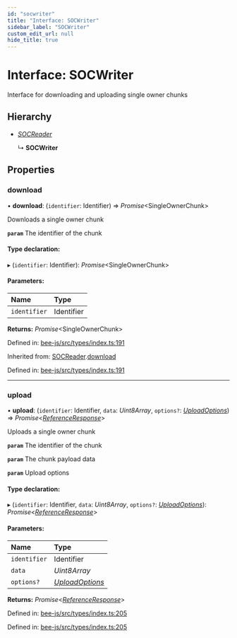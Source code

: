 ```yaml
---
id: "socwriter"
title: "Interface: SOCWriter"
sidebar_label: "SOCWriter"
custom_edit_url: null
hide_title: true
---
```


# Interface: SOCWriter

Interface for downloading and uploading single owner chunks

## Hierarchy

* [*SOCReader*](socreader.md)

  ↳ **SOCWriter**

## Properties

### download

• **download**: (`identifier`: Identifier) =\> *Promise*<SingleOwnerChunk\>

Downloads a single owner chunk

**`param`** The identifier of the chunk

#### Type declaration:

▸ (`identifier`: Identifier): *Promise*<SingleOwnerChunk\>

#### Parameters:

Name | Type |
:------ | :------ |
`identifier` | Identifier |

**Returns:** *Promise*<SingleOwnerChunk\>

Defined in: [bee-js/src/types/index.ts:191](https://github.com/ethersphere/bee-js/blob/9a547fe/src/types/index.ts#L191)

Inherited from: [SOCReader](socreader.md).[download](socreader.md#download)

Defined in: [bee-js/src/types/index.ts:191](https://github.com/ethersphere/bee-js/blob/9a547fe/src/types/index.ts#L191)

___

### upload

• **upload**: (`identifier`: Identifier, `data`: *Uint8Array*, `options?`: [*UploadOptions*](uploadoptions.md)) =\> *Promise*<[*ReferenceResponse*](referenceresponse.md)\>

Uploads a single owner chunk

**`param`** The identifier of the chunk

**`param`** The chunk payload data

**`param`** Upload options

#### Type declaration:

▸ (`identifier`: Identifier, `data`: *Uint8Array*, `options?`: [*UploadOptions*](uploadoptions.md)): *Promise*<[*ReferenceResponse*](referenceresponse.md)\>

#### Parameters:

Name | Type |
:------ | :------ |
`identifier` | Identifier |
`data` | *Uint8Array* |
`options?` | [*UploadOptions*](uploadoptions.md) |

**Returns:** *Promise*<[*ReferenceResponse*](referenceresponse.md)\>

Defined in: [bee-js/src/types/index.ts:205](https://github.com/ethersphere/bee-js/blob/9a547fe/src/types/index.ts#L205)

Defined in: [bee-js/src/types/index.ts:205](https://github.com/ethersphere/bee-js/blob/9a547fe/src/types/index.ts#L205)

